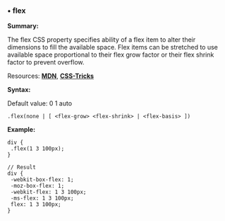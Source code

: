 ### <a name="flex"></a> &#8226; flex
**Summary:**

The flex CSS property specifies ability of a flex item to alter their dimensions to fill the available space. Flex items can be stretched to use available space proportional to their flex grow factor or their flex shrink factor to prevent overflow.

Resources: **[MDN](https://developer.mozilla.org/en-US/docs/Web/CSS/flex)**, **[CSS-Tricks](http://css-tricks.com/almanac/properties/f/flex/)**

**Syntax:**

Default value: 0 1 auto

    .flex(none | [ <flex-grow> <flex-shrink> | <flex-basis> ])
  
**Example:**

    div {
     .flex(1 3 100px);
    }
    
    // Result
    div {
     -webkit-box-flex: 1;
     -moz-box-flex: 1;
     -webkit-flex: 1 3 100px;
     -ms-flex: 1 3 100px;
     flex: 1 3 100px;
    }


